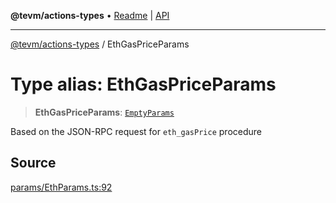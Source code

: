**@tevm/actions-types** • [Readme](../README.md) \| [API](../globals.md)

***

[@tevm/actions-types](../README.md) / EthGasPriceParams

# Type alias: EthGasPriceParams

> **EthGasPriceParams**: [`EmptyParams`](EmptyParams.md)

Based on the JSON-RPC request for `eth_gasPrice` procedure

## Source

[params/EthParams.ts:92](https://github.com/evmts/tevm-monorepo/blob/main/packages/actions-types/src/params/EthParams.ts#L92)
